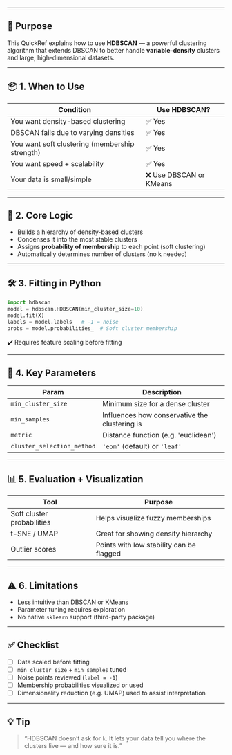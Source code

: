 ___
## 🎯 Purpose

This QuickRef explains how to use **HDBSCAN** — a powerful clustering algorithm that extends DBSCAN to better handle **variable-density** clusters and large, high-dimensional datasets.

---

## 📦 1. When to Use

| Condition                                      | Use HDBSCAN?           |
| ---------------------------------------------- | ---------------------- |
| You want density-based clustering              | ✅ Yes                  |
| DBSCAN fails due to varying densities          | ✅ Yes                  |
| You want soft clustering (membership strength) | ✅ Yes                  |
| You want speed + scalability                   | ✅ Yes                  |
| Your data is small/simple                      | ❌ Use DBSCAN or KMeans |

---

## 🧮 2. Core Logic

* Builds a hierarchy of density-based clusters
* Condenses it into the most stable clusters
* Assigns **probability of membership** to each point (soft clustering)
* Automatically determines number of clusters (no k needed)

---

## 🛠️ 3. Fitting in Python

```python
import hdbscan
model = hdbscan.HDBSCAN(min_cluster_size=10)
model.fit(X)
labels = model.labels_  # -1 = noise
probs = model.probabilities_  # Soft cluster membership
```

✔️ Requires feature scaling before fitting

---

## 🔧 4. Key Parameters

| Param                      | Description                                   |
| -------------------------- | --------------------------------------------- |
| `min_cluster_size`         | Minimum size for a dense cluster              |
| `min_samples`              | Influences how conservative the clustering is |
| `metric`                   | Distance function (e.g. 'euclidean')          |
| `cluster_selection_method` | `'eom'` (default) or `'leaf'`                 |

---

## 📊 5. Evaluation + Visualization

| Tool                       | Purpose                                  |
| -------------------------- | ---------------------------------------- |
| Soft cluster probabilities | Helps visualize fuzzy memberships        |
| t-SNE / UMAP               | Great for showing density hierarchy      |
| Outlier scores             | Points with low stability can be flagged |

---

## ⚠️ 6. Limitations

* Less intuitive than DBSCAN or KMeans
* Parameter tuning requires exploration
* No native `sklearn` support (third-party package)

---

## ✅ Checklist

* [ ] Data scaled before fitting
* [ ] `min_cluster_size` + `min_samples` tuned
* [ ] Noise points reviewed (`label = -1`)
* [ ] Membership probabilities visualized or used
* [ ] Dimensionality reduction (e.g. UMAP) used to assist interpretation

---

## 💡 Tip

> “HDBSCAN doesn’t ask for `k`. It lets your data tell you where the clusters live — and how sure it is.”
